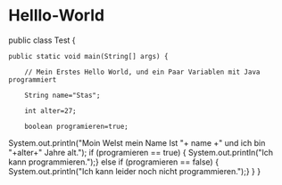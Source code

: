 # Helllo-World

public class Test {

	public static void main(String[] args) {
  
		// Mein Erstes Hello World, und ein Paar Variablen mit Java programmiert
    
		String name="Stas";
		
		int alter=27;
		
		boolean programieren=true;
		
System.out.println("Moin Welst mein Name Ist "+ name +" und ich bin "+alter+" Jahre alt.");
if (programieren == true) {
	System.out.println("Ich kann programmieren.");}
else if (programieren == false) {
	System.out.println("Ich kann leider noch nicht programmieren.");}
	}
	}


 
